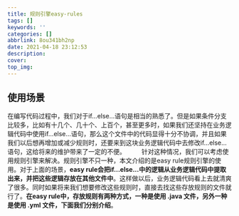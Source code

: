 ```yaml
---
title: 规则引擎easy-rules
tags: []
keywords: ''
categories: []
abbrlink: 8ou341bh2np
date: 2021-04-18 23:12:53
description:
cover: 
top_img: 
---
```


## 使用场景

在编写代码过程中，我们对于if...else...语句是相当的熟悉了。但是如果条件分支比较多，比如有十几个、几十个、上百个，甚至更多时，如果我们还坚持在业务逻辑代码中使用if...else...语句，那么这个文件中的代码显得十分不协调，并且如果我们以后想再增加或减少规则时，还要来到这块业务逻辑代码中去修改if...else...语句，这给将来的维护带来了一定的不便。
        针对这种情况，我们可以考虑使用规则引擎来解决。规则引擎不只一种，本文介绍的是easy rule规则引擎的使用。对于上面的场景，**easy rule会把if...else...中的逻辑从业务逻辑代码中提取出来，并把这些逻辑存放在其他文件中**。这样做以后，业务逻辑代码看上去就清爽了很多。同时如果将来我们想要修改这些规则时，直接去找这些存放规则的文件就行了。**在easy rule中，存放规则有两种方式，一种是使用 .java 文件，另外一种是使用 .yml 文件，下面我们分别介绍**。
